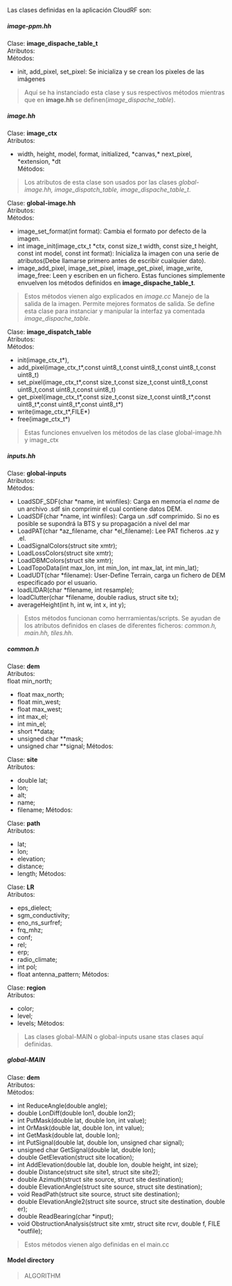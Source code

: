 Las clases definidas en la aplicación CloudRF son:

##### *image-ppm.hh*<br>
Clase: **image_dispache_table_t**<br>
Atributos:<br>
Métodos:<br>
- init, add_pixel, set_pixel: Se inicializa y se crean los pixeles de las imágenes<br>

> Aquí se ha instanciado esta clase y sus respectivos métodos mientras que en **image.hh** se definen(*image_dispache_table*).

##### *image.hh*<br>

Clase: **image_ctx**<br>
Atributos:<br>
- width, height, model, format, initialized, \*canvas,\* next_pixel, \*extension, \*dt<br>
Métodos:<br>
> Los atributos de esta clase son usados por las clases *global-image.hh, image_dispatch_table, image_dispache_table_t*.

Clase: **global-image.hh**<br>
Atributos:<br>
Métodos:<br>
- image_set_format(int format): Cambia el formato por defecto de la imagen.<br>
- int image_init(image_ctx_t \*ctx, const size_t width, const size_t height, const int model, const int format): Inicializa la imagen con una serie de atributos(Debe llamarse primero antes de escribir cualquier dato).<br>
- image_add_pixel, image_set_pixel, image_get_pixel, image_write, image_free: Leen y escriben en un fichero. Estas funciones simplemente envuelven los métodos definidos en **image_dispache_table_t**.<br>
> Estos métodos vienen algo explicados en *image.cc*
> Manejo de la salida de la imagen. Permite mejores formatos de salida. Se define esta clase para instanciar y manipular la interfaz ya comentada *image_dispache_table*.

Clase: **image_dispatch_table**<br>
Atributos:<br>
Métodos:<br>
- init(image_ctx_t*), 
- add_pixel(image_ctx_t*,const uint8_t,const uint8_t,const uint8_t,const uint8_t)
- set_pixel(image_ctx_t*,const size_t,const size_t,const uint8_t,const uint8_t,const uint8_t,const uint8_t)
- get_pixel(image_ctx_t*,const size_t,const size_t,const uint8_t*,const uint8_t*,const uint8_t*,const uint8_t*)
- write(image_ctx_t*,FILE*)
- free(image_ctx_t*)
> Estas funciones envuelven los métodos de las clase global-image.hh y image_ctx

##### *inputs.hh*<br>
Clase: **global-inputs**<br>
Atributos:<br>
Métodos:<br>
- LoadSDF_SDF(char \*name, int winfiles): Carga en memoria el *name* de un archivo .sdf sin comprimir el cual contiene datos DEM.<br>
- LoadSDF(char \*name, int winfiles): Carga un .sdf comprimido. Si no es posible se supondrá la BTS y su propagación a nivel del mar<br>
- LoadPAT(char \*az_filename, char \*el_filename): Lee PAT ficheros .az y .el.<br>
- LoadSignalColors(struct site xmtr);<br>
- LoadLossColors(struct site xmtr);<br>
- LoadDBMColors(struct site xmtr);<br>
- LoadTopoData(int max_lon, int min_lon, int max_lat, int min_lat);<br>
- LoadUDT(char \*filename): User-Define Terrain, carga un fichero de DEM especificado por el usuario.<br>
- loadLIDAR(char \*filename, int resample);<br>
- loadClutter(char \*filename, double radius, struct site tx);<br>
- averageHeight(int h, int w, int x, int y);<br>
> Estos métodos funcionan como herrramientas/scripts. Se ayudan de los atributos definidos en clases de diferentes ficheros: *common.h, main.hh, tiles.hh*.

##### *common.h*<br>
Clase: **dem**<br>
Atributos:<br>
float min_north;
- float max_north;
- float min_west;
- float max_west;
- int max_el;
- int min_el;
- short \**data;
- unsigned char \**mask;
- unsigned char \**signal;
Métodos:<br>

Clase: **site**<br>
Atributos:<br>
- double lat;
- lon;
- alt;
- name;
- filename;
Métodos:<br>

Clase: **path**<br>
Atributos:<br>
- lat;
- lon;
- elevation;
- distance;
- length;
Métodos:<br>

Clase: **LR**<br>
Atributos:<br>
- eps_dielect;
- sgm_conductivity;
- eno_ns_surfref;
- frq_mhz;
- conf;
- rel;
- erp;
- radio_climate;
- int pol;
- float antenna_pattern;
Métodos:<br>

Clase: **region**<br>
Atributos:<br>
- color;
- level;
- levels;
Métodos:<br>
> Las clases global-MAIN o global-inputs usane stas clases aquí definidas.

##### *global-MAIN*<br>
Clase: **dem**<br>
Atributos:<br>
Métodos:<br>
- int ReduceAngle(double angle);
- double LonDiff(double lon1, double lon2);
- int PutMask(double lat, double lon, int value);
- int OrMask(double lat, double lon, int value);
- int GetMask(double lat, double lon);
- int PutSignal(double lat, double lon, unsigned char signal);
- unsigned char GetSignal(double lat, double lon);
- double GetElevation(struct site location);
- int AddElevation(double lat, double lon, double height, int size);
- double Distance(struct site site1, struct site site2);
- double Azimuth(struct site source, struct site destination);
- double ElevationAngle(struct site source, struct site destination);
- void ReadPath(struct site source, struct site destination);
- double ElevationAngle2(struct site source, struct site destination, double er);
- double ReadBearing(char *input);
- void ObstructionAnalysis(struct site xmtr, struct site rcvr, double f,
			 FILE *outfile);
> Estos métodos vienen algo definidas en el main.cc

#### Model directory 
> ALGORITHM
